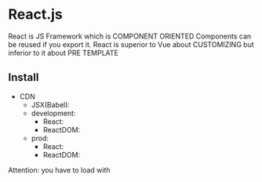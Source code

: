 
# React.js

React is JS Framework which is COMPONENT ORIENTED
Components can be reused if you export it. React is superior to Vue about CUSTOMIZING but inferior to it about PRE TEMPLATE

## Install

- CDN
  - JSX(Babel): <script src="https://unpkg.com/babel-standalone@6/babel.min.js"></script>
  - development: 
    - React: <script src="https://unpkg.com/react@17/umd/react.development.js" crossorigin></script>
    - ReactDOM: <script src="https://unpkg.com/react-dom@17/umd/react-dom.development.js" crossorigin></script>
  - prod: 
    - React: <script crossorigin src="https://unpkg.com/react@17/umd/react.production.min.js"></script>
    - ReactDOM: <script crossorigin src="https://unpkg.com/react-dom@17/umd/react-dom.production.min.js"></script>

Attention: you have to load with <script type="text/babel">

- npm
  - npm init -y
  - npx create-react-app "some-app"

## JSX(JavaScript XML) notation

- JSX is method of React Object. it is same as React.createElement()
- first arg of ReactDOM.render() requires single tag like <div></div>
- class attr in JSX must be written as className. because class is pre reserved word
- you have to close tag with slash. ex: <hr />
- if you need to write variables or functions, you have to surround with {}
- you write JSX in camelCase
- we call it CONTAINER where is injected

those of below is totally same. Babel transpile JSX into React Object

```js
// JSX
const element = (
  <h1 className="greeting">
    Hello, world!
  </h1>
);

// React Object
const element = React.createElement(
  'h1', // element
  {className: 'greeting'}, // className
  'Hello, world!'// innerHTML
);
```

JSX allows us to nest elements, JS values

```js
const name = 'saitou';
const greeting = (
  <div>
    <h1>My name is {name}</h1>
    <p>hello new world !</p>
  </div>
);
```


## VDOM(VirtualDOM)

React use VDOM for updating real DOM.
VDOM is much faster than real DOM because VDOM don't render DOM on screen.
VDOM compares to only changed part on VDOM, which is called "diffing"

how it works is below
1. The entire virtual DOM gets updated.
2. The virtual DOM gets compared to what it looked like before you updated it. React figures out which objects have changed.
3. The changed objects, and the changed objects only, get updated on the real DOM.
4. Changes on the real DOM cause the screen to change.

## Built-in Object

- React: {
    props: [
      Component,
      PureComponent,
    ],
    methods: [
      createElement(),
      createFactory(),
    ]
}
- ReactDOM: {
    methods: [
      render(),
      hydrate(),
      unmountComponentAtNode(),
      findDOMNode(),
      createPortal(),
    ]
}

## React Component

it is parts and available in ReactDOM.render(). it is separated FUNCTION components and CLASS components.
Attention: its initials must be capitalized

- have to divide components
- Component(props) is pure. in other words, props can't be changed
- unless you set return value, component's return value gets undefined

```js
// function Component
function Welcome(props) {
  return <h1>Hello, {props.name}</h1>;
}

// class Component
class Welcome extends React.Component {
  render() { // absolutely required
    return <h1>Hello, {this.props.name}</h1>;
  }
}
```

you can reuse components as much as you like

```js
function Welcome(props) {
  return <h1>Hello, {props.name}</h1>;
}

function MultiWelcome() {
  return (
    <div>
      <Welcome name="taro" />
      <Welcome name="jiro" />
      <Welcome name="hanako" />
    </div>
  )
}

ReactDOM.render(
  <MultiWelcome />,
  document.getElementById('root')
);
```

### Component state(Class Component)

- function Component = props + render()
- class Component = function Component
  + state + bind() + lifeCycleMethod()

how to change function component into class component

1. make class component extends React.Component
2. create render()
3. add this. to props
4. change this.props to this.state
5. set constructor(props)
6. add super(props)
7. delete <Component /> property

- this.state is local variable in Component(Instance)
- props, state only affect child components. because those are one direction binding

both props and state are just variable. so you deal with state as props but you should use state if this variable have status of [dynamic, independent, top-component]

let's make simple time app. following code is unfinished

```js
// function Component
function Clock(props) {
  return (
    <div>
      <h1>Hello, world</h1>
      <h2>It is {props.date.toLocaleTimeString()}</h2>
    </div>
  );
}

function tick() {
  ReactDOM.render(
    <Clock date={new Date()} />,
    document.getElementById('root')
  );
}

setInterval(tick, 1000);

// class Component v1
class Clock extends React.Component {
  render() { // required
    return (
      <div>
        <h1>Hello, world</h1>
        <h2>It is {this.props.date.toLocaleTimeString()}</h2>
      </div>
    );
  }
}

// class Component v2
class Clock extends React.Component {
  constructor(props) {
    super(props);
    this.state = {date: new Date()}; // initial value
  }

  render() {
    return (
      <div>
        <h1>Hello, world</h1>
        <h2>It is {this.state.date.toLocaleTimeString()}</h2>
      </div>
    )
  }
}

ReactDOM.render(
  <Clock />,
  document.getElementById('root')
);
```

### Life Cycle Method

this is method which called when components mount or unmount. this affects memory leak

Attention: components can't be rendered again if you don't use setState()

```js
class Clock extends React.Component {
  constructor(props) {
    super(props);
    this.state = {date: new Date()}; // initialize
  }

  componentDidMount() { // mount
    this.timerID = setInterval(
      () => this.tick(),
      1000
    );
  }

  componentWillUnmount() { // unmount
    clearInterval(this.timerID);
  }

  tick() {
    this.setState({ // render() again with changed this.state
      date: new Date()
    });
  }

  render() {
    return (
      <div>
        <h1>Hello, world!</h1>
        <h2>It is {this.state.date.toLocaleTimeString()}.</h2>
      </div>
    );
  }
}

ReactDOM.render(
  <Clock />,
  document.getElementById('root')
);
```

## Event Handler

- JSX notation doesn't need () with function you will fire
- adapt camelCase to attributes
- you have to write e.preventDefault() clearly

```html
<!-- plain HTML -->
<button onclick="someFunc()">
  some func button
</button>

<!-- JSX -->
<button onClick={someFunc}>
  some func button
</button>
```

### How to bind

React doesn't require setting addEventListener. instead, you must bind eventHandler in components.

how to write

1. bind eventHandler in constructor
2. make eventHandler arrow function
3. make eventHandler arrow function in HTML(not recommended)

```js
class Toggle extends React.Component {
  constructor(props) {
    super(props);
    this.state = {isToggleOn: true};

    // directory bind pattern
    // this.handleClick = this.handleClick.bind(this);
  }

  // handleClick = () => { // arrow func pattern
  handleClick() {
    this.setState(prevState => ({
      isToggleOn: !prevState.isToggleOn
    }));
  }

  render() {
    return (
      // <button onClick={() => this.handleClick()}> // arrow func
      <button onClick={this.handleClick}>
        {this.state.isToggleOn ? 'ON': 'OFF'}
      </button>
    )
  }
}
```

### how to send props to eventHandler

1. bind directly in JSX. first arg needs this
2. send event value as arrow function

```html
<button onClick={this.eventHandler.bind(this, arg)}>Send arg</button>
<button onClick={(e) => this.eventHandler(arg, e)}>Send arg</button>
```

## control flows

### if, else

vueでいう<v-if>, <v-else>のようなdirectiveはなく, JavaScriptの仕様を極力活用した実装方法を取る

Componentをcondition(true / false)によって使い分けるもっとも基本的な方法, すなわち親コンポーネントでラップする方法を以下に記す

```js
function True() {
  return <h2>this is true</h2>;
}

function False() {
  return <h2>this is false</h2>;
}

function Wrap(props) {
  const condition = props.condition;
  if (condition) {
    return <True />;
  } else {
    return <False />;
  }
}

ReactDOM.render(
  <Wrap condition={false} />,
  document.getElementById('root')
);
```

### class Componentでの条件分岐

function Componentと違って, conditionとComponentも変数化させる

```js
class LoginControl extends React.Component {
  constructor(props) {
    super(props);
    // HTML発火要素にbind
    this.handleLoginClick = this.handleLoginClick.bind(this);
    this.handleLogoutClick = this.handleLogoutClick.bind(this);
    // stateのinitialize
    this.state = {isLoggedIn: false};
  }

  handleLoginClick() {
    this.setState({isLoggedIn: true});
  }

  handleLogoutClick() {
    this.setState({isLoggedIn: false});
  }

  render() {
    const isLoggedIn = this.state.isLoggedIn;
    // Componentの変数化
    let button;
    if (isLoggedIn) {
      button = <LogoutButton onClick={this.handleLogoutClick} />;
    } else {
      button = <LoginButton onClick={this.handleLoginClick} />;
    }

    return (
      <div>
        <Greeting isLoggedIn={isLoggedIn} />
        {button}
      </div>
    );
  }
}

ReactDOM.render(
  <LoginControl />,
  document.getElementById('root')
);
```

### express with short conditionals and logical operator

```js
const Navbar = () => {
  const isAuth = true;

  return (
    <div>
      // if user is authenticated, show auth links, otherwise a login link
      {isAuth ? <AuthLinks /> : <Login />}
      // if user is authenticated, show their profile. If not, nothing.
      {isAuth && <UserProfile/>}
    </div>
  );
}
```

### for

iterableの操作にはmap()を用いる. map(e => <div>JSX</div>)という風に記述する

```js
function NumberList(props) {
  const numbers = props.numbers;
  const listItems = numbers.map(number =>
  <li>{number}</li>
  );

  return (
    <ul>{listItems}</ul>
  );
}

const numbers = [1,2,3,4,5];
ReactDOM.render(
  <NumberList numbers={numbers} />,
  document.getElementById('root')
);
```

### list key

list要素を識別するために用いられる. 識別用途なので, keyは一意に決まるIDが良いとされる. 一意なIDが無い場合はindexを用いることもあるが非推奨である. list作成時にkeyを設定しないとWarningがでる

- keyはmapのアロー関数の戻り値に設定する

```js
const todoItems = todos.map(todo =>
  <li key={todo.id}>
    {todo.text}
  </li>
);

// index
const todoItems = todos.map((todo, index) =>
  <li key={index}>
    {todo.text}
  </li>
);
```

## Form(controlled Component)

form tag内のinput要素をすべてstateにbindさせる. stateとinputをbindさせるために全てにイベントハンドラを記述する必要がある. formに関しては[Formik](https://formik.org/)という依存ライブラリも選択肢の一つである

- inputのvalueは.target.valueで参照可能

```js
class NameForm extends React.Component {
  constructor(props) {
    super(props);
    this.state = {value: ''};

    this.handleChange = this.handleChange.bind(this);
    this.handleSubmit = this.handleSubmit.bind(this);
  }

  handleChange(event) {
    this.setState({value: event.target.value});
  }

  handleSubmit(event) {
    alert('A name was submitted: ' + this.state.value);
    event.preventDefault();
  }

  render() {
    return (
      <form onSubmit={this.handleSubmit}>
        <label>
          Name:
          <input type="text" value={this.state.value} onChange={this.handleChange} />
        </label>
        <input type="submit" value="Submit" />
      </form>
    );
  }
}

ReactDOM.render(
  <NameForm />,
  document.getElementById('root')
)
```

### textarea

```js
class EssayForm extends React.Component {
  ...

  render() {
    return (
      <form onSubmit={this.handleSubmit}>
        <label>
          Essay:
          <textarea value={this.state.value} onChange={this.handleChange} />
        </label>
        <input type="submit" value="Submit" />
      </form>
    );
  }
}
```

### select

```js
class EssayForm extends React.Component {
  ...

  render() {
    return (
      <form onSubmit={this.handleSubmit}>
        <label>
          Pick your favorite flavor:
          <select value={this.state.value} onChange={this.handleChange}>
            <option value="grapefruit">Grapefruit</option>
            <option value="lime">Lime</option>
            <option value="coconut">Coconut</option>
            <option value="mango">Mango</option>
          </select>
        </label>
        <input type="submit" value="Submit" />
      </form>
    );
  }
}
```

## lift up state

- parent to child: just send props like <Component props={} />
- child to parent: 
  - both parent and child components bind event handler
  - send parent's event handler to child as props
    - you have to name parent's props of event handler like onHandler
    - you have to name parent's event handler like handleSomething
  - child's event handler fire parent's one

## Composition

if you want to send JSX or Components to child component from parent one, you can set {props.children}

```js
function Children(props) {
  return (
    <div>
      // where you output parent JSX
      {props.children}
    </div>
  );
}

function Parent() {
  return (
    <Children>
      // as {props.children}
      <h1>it accepts</h1>
      <p>anything !!</p>
      <SomeComponent />
    </Children>
  );
}
```


# Hooks

Hooks are a new addition in React 16.8. they let you use state and other React features without writing a class component

Hooks are `functions` that let you “hook into” React state and lifecycle features from function components. Hooks don’t work inside classes — they let you use React without classes

- function components + Hooks = class components

Attention: Hooks start with "use"

## useState

this provides function components with local state. this is similar to this.setState in class components

useState creates [stateful value, state handler]

```js
import React, { useState } from 'react';

function Example() {
  // [value, setValue] = useState(initialValue);
  const [count, setCount] = useState(0);

  return (
    <div>
      <p>You clicked {count} times</p>
      <button onClick={() => setCount(count + 1)}>
        Click me
      </button>
    </div>
  )
}
```

## useEffect

this provides function components with LifeCycleMethods like componentDidMount, componentDidUpdate, componentWillUnmount

```js
import React, { useState, useEffect } from 'react';

function Example() {
  const [count, setCount] = useState(0);

  // Similar to componentDidMount and componentDidUpdate:
  useEffect(() => {
    // Update the document title using the browser API
    document.title = `You clicked ${count} times`;
  });

  return (
    <div>
      <p>You clicked {count} times</p>
      <button onClick={() => setCount(count + 1)}>
        Click me
      </button>
    </div>
  );
}
```

## Rules

- only call Hooks at the top level. don't call Hooks inside loops, conditions, or nested functions
- only call Hooks from React function components. don't call Hooks from regular JavaScript functions


# React Router

React Router is a fully-featured client and server-side routing library for React, a JavaScript library for building user interfaces. React Router runs anywhere React runs, on the web, on the server with node.js and on React Native

## install

```shell
# create react app
npx create-react-app "app-name"
# add react router
npm add react-router-dom@6 history@5
```

## import

```js
import { SomeModule } from 'react-router-dom';
```

## modules

- BrowserRouter: top level module
- Link: global navigation. like HTML a tag
  - to: "/path"
- NavLink: special kind of Link that knows whether or not it is active
- Routes: the primary ways to render something in React Router based on the current location
- Route: kind of like an if statement; if its path matches the current URL, it renders its element
  - path: "path" without "/"
  - element: render React Component
- Outlet: 


# Redux

Redux is a predictable state container for JavaScript apps.
Redux is a pattern and library for managing and updating application state, using events called "actions"

## install

- install Redux Toolkit

```shell
# NPM
npm install @reduxjs/toolkit
# Yarn
yarn add @reduxjs/toolkit
```

- or Redux Core

```shell
# NPM
npm install redux
# Yarn
yarn add redux
```

- create React app with Redux

```shell
# Redux + Plain JS template
npx create-react-app my-app --template redux
# Redux + TypeScript template
npx create-react-app my-app --template redux-typescript
```



